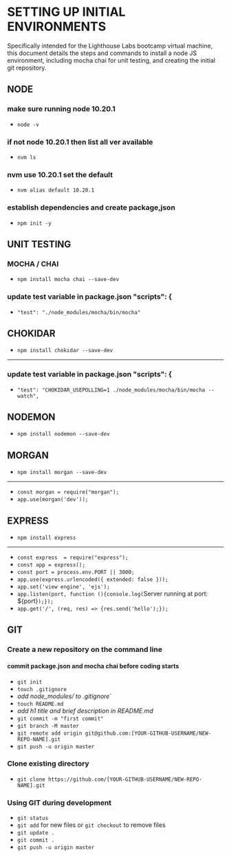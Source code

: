 # SETTING UP INITIAL ENVIRONMENTS
Specifically intended for the Lighthouse Labs bootcamp virtual machine, this document details the steps and commands to install a node JS environment, including mocha chai for unit testing, and creating the initial git repository.

## NODE
### make sure running node 10.20.1
* `node -v`

### if not node 10.20.1 then list all ver available
* `nvm ls` 

### nvm use 10.20.1 set the default
* `nvm alias default 10.20.1`

### establish dependencies and create package,json
* `npm init -y`

## UNIT TESTING
### MOCHA / CHAI
* `npm install mocha chai --save-dev`

### update test variable in package.json "scripts": {
* `"test": "./node_modules/mocha/bin/mocha"`

## CHOKIDAR
* `npm install chokidar --save-dev`
---------------------------------
### update test variable in package.json "scripts": {
* `"test": "CHOKIDAR_USEPOLLING=1 ./node_modules/mocha/bin/mocha --watch",`

## NODEMON
* `npm install nodemon --save-dev`

## MORGAN
* `npm install morgan --save-dev`
---------------------------------
* `const morgan = require("morgan");`
* `app.use(morgan('dev'));`

## EXPRESS
* `npm install express`
-----------------------
* `const express  = require("express");`
* `const app = express();`
* `const port = process.env.PORT || 3000;`
* `app.use(express.urlencoded({ extended: false }));`
* `app.set('view engine', 'ejs');`
* `app.listen(port, function (){console.log(`Server running at port: ${port}`);});`
* `app.get('/', (req, res) => {res.send('hello');});`

## GIT
### Create a new repository on the command line
#### commit package.json and mocha chai before coding starts
* `git init`
* `touch .gitignore`
* *add node_modules/ to .gitignore*`
* `touch README.md`
* *add h1 title and brief description in README.md*
* `git commit -m "first commit"`
* `git branch -M master`
* `git remote add origin git@github.com:[YOUR-GITHUB-USERNAME/NEW-REPO-NAME].git`
* `git push -u origin master`

### Clone existing directory
* `git clone https://github.com/[YOUR-GITHUB-USERNAME/NEW-REPO-NAME].git`

### Using GIT during development
* `git status`
* `git add` for new files or `git checkout` to remove files
* `git update .`
* `git commit .`
* `git push -u origin master`
